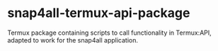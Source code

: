 # snap4all-termux-api-package
Termux package containing scripts to call functionality in Termux:API, adapted to work for the snap4all application.
